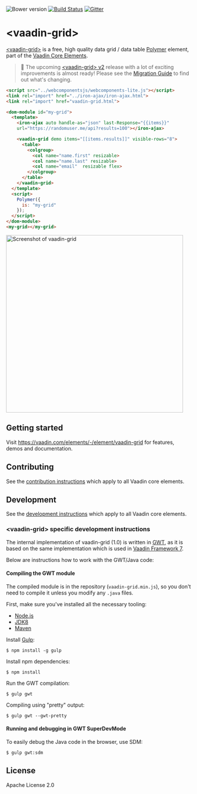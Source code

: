 ![Bower version](https://img.shields.io/bower/v/vaadin-grid.svg) [![Build Status](https://travis-ci.org/vaadin/vaadin-grid.svg?branch=master)](https://travis-ci.org/vaadin/vaadin-grid) [![Gitter](https://badges.gitter.im/Join%20Chat.svg)](https://gitter.im/vaadin/vaadin-core-elements?utm_source=badge&utm_medium=badge&utm_campaign=pr-badge)

# &lt;vaadin-grid&gt;

[&lt;vaadin-grid&gt;](https://vaadin.com/elements/-/element/vaadin-grid) is a free, high quality data grid / data table [Polymer](http://polymer-project.org) element, part of the [Vaadin Core Elements](https://vaadin.com/elements).

> :rocket: The upcoming [&lt;vaadin-grid&gt; v2](https://github.com/vaadin/vaadin-grid/tree/2.0-dev) release with a lot of exciting improvements is almost ready! Please see the [Migration Guide](https://github.com/vaadin/vaadin-grid/wiki/Migration-from-1.*-to-2.0) to find out what's changing.

<!---
```
<custom-element-demo height="500">
  <template>
    <next-code-block></next-code-block>
  </template>
</custom-element-demo>
```
-->
```html
<script src="../webcomponentsjs/webcomponents-lite.js"></script>
<link rel="import" href="../iron-ajax/iron-ajax.html">
<link rel="import" href="vaadin-grid.html">

<dom-module id="my-grid">
  <template>
    <iron-ajax auto handle-as="json" last-Response="{{items}}"
    url="https://randomuser.me/api?results=100"></iron-ajax>

    <vaadin-grid demo items="[[items.results]]" visible-rows="8">
      <table>
        <colgroup>
          <col name="name.first" resizable>
          <col name="name.last" resizable>
          <col name="email"  resizable flex>
        </colgroup>
      </table>
    </vaadin-grid>
  </template>
  <script>
    Polymer({
      is: "my-grid"
    });
  </script>
</dom-module>
<my-grid></my-grid>
```

[<img src="https://github.com/vaadin/vaadin-grid/raw/master/screenshot.png" width="481" alt="Screenshot of vaadin-grid" />](https://vaadin.com/elements/-/element/vaadin-grid)

## Getting started

Visit https://vaadin.com/elements/-/element/vaadin-grid for features, demos and documentation.

## Contributing

See the [contribution instructions](https://github.com/vaadin/vaadin-core-elements#contributing) which apply to all Vaadin core elements.

## Development

See the [development instructions](https://github.com/vaadin/vaadin-core-elements#development) which apply to all Vaadin core elements.

### &lt;vaadin-grid&gt; specific development instructions

The internal implementation of vaadin-grid (1.0) is written in [GWT](http://gwtproject.org), as it is based on the same implementation which is used in [Vaadin Framework 7](https://vaadin.com/framework).

Below are instructions how to work with the GWT/Java code:

#### Compiling the GWT module

The compiled module is in the repository (`vaadin-grid.min.js`), so you don't need to compile it unless you modify any `.java` files.

First, make sure you've installed all the necessary tooling:
- [Node.js](http://nodejs.org)
- [JDK8](http://www.oracle.com/technetwork/java/javase/downloads/index.html)
- [Maven](http://maven.apache.org/download.cgi)

Install [Gulp](http://gulpjs.com):

```shell
$ npm install -g gulp
```

Install npm dependencies:

```shell
$ npm install
```

Run the GWT compilation:

```shell
$ gulp gwt
```

Compiling using "pretty" output:
```shell
$ gulp gwt --gwt-pretty
```

#### Running and debugging in GWT SuperDevMode

To easily debug the Java code in the browser, use SDM:
```shell
$ gulp gwt:sdm
```


## License

Apache License 2.0
